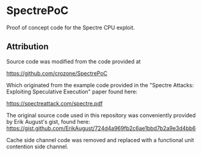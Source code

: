 # SpectrePoC

Proof of concept code for the Spectre CPU exploit.

## Attribution

Source code was modified from the code provided at 

https://github.com/crozone/SpectrePoC

Which originated from the example code provided in the "Spectre Attacks: Exploiting Speculative Execution" paper found here:

https://spectreattack.com/spectre.pdf

The original source code used in this repository was conveniently provided by Erik August's gist, found here: https://gist.github.com/ErikAugust/724d4a969fb2c6ae1bbd7b2a9e3d4bb6


Cache side channel code was removed and replaced with a functional unit contention side channel.





